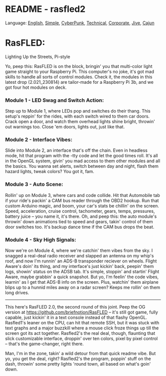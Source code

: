 # README - rasfled2

Language: [English](https://github.com/briefnotion/rasfled2/blob/main/README.md), [Simple](https://github.com/briefnotion/rasfled2/blob/main/README.simple.md), [CyberPunk](https://github.com/briefnotion/rasfled2/blob/main/README.cyberpunk.md), [Technical](https://github.com/briefnotion/rasfled2/blob/main/README.technical.md), [Corporate](https://github.com/briefnotion/rasfled2/blob/main/README.corporate%20language.md), [Jive](https://github.com/briefnotion/rasfled2/blob/main/README.jive.md), [Cajun](https://github.com/briefnotion/rasfled2/blob/main/README.cajun.md)

# RasFLED: 
Lighting Up the Streets, Pi-style

Yo, peep this: RasFLED is on the block, bringin' you that multi-color light game straight to your Raspberry Pi. This computer's no joke, it's got mad skills to handle all sorts of control modules. Check it, the modules in this latest drop (2.021_230814) are tailor-made for a Raspberry Pi 3b, and we got four hot modules on deck.

### Module 1 - LED Swag and Switch Action:
Step up to Module 1, where LEDs pop and switches do their thang. This setup's reppin' for the rides, with each switch wired to them car doors. Crack open a door, and watch them overhead lights shine bright, throwin' out warnings too. Close 'em doors, lights out, just like that.

### Module 2 - Interface Vibes:
Slide into Module 2, an interface that's off the chain. Even in headless mode, hit that program with the -tty code and let the good times roll. It's all in the OpenGL system, givin' you mad access to them other modules and all the basics. You wanna set alerts, switch between day and night, flash them hazard lights, tweak colors? You got it, fam.

### Module 3 - Auto Scene:
Rollin' up on Module 3, where cars and code collide. Hit that Automobile tab if your ride's packin' a CAM bus reader through the OBD2 hookup. Run that custom Arduino magic, and boom, your car's stats be chillin' on the screen. Speed, acceleration, cruise control, tachometer, gears, temps, pressures, battery juice – you name it, it's there. Oh, and peep this: the auto module's throwin' down animations tied to speed and gears, takin' control of them door switches too. It's backup dance time if the CAM bus drops the beat.

### Module 4 - Sky High Signals:
Now we're on Module 4, where we're catchin' them vibes from the sky. I snagged a real-deal radio receiver and slapped an antenna on my whip's roof, and now I'm runnin' an ADS-B transponder reciever on wheels. Flight Aware's doin' its thing, and my interface's just kickin' back, peepin' them logs, showin' status on the ADSB tab. It's simple, stoppin' and startin' Flight Aware, maybe grabbin' a quick snapshot. But yo, I'm feelin' the code vibes, learnin' as I get that ADS-B info on the screen. Plus, watchin' them airplane blips up to a hunnid miles away on a radar screen? Keeps me rollin' on them long drives.

***

This here's RasFLED 2.0, the second round of this joint. Peep the OG version at https://github.com/briefnotion/RasFLED – it's still got game, fully capable, just kickin' it in a text console instead of that flashy OpenGL. Rasfled1's leaner on the CPU, can hit that remote SSH, but it was stuck with text graphs and a major buzzkill where a mouse click froze things up till the screen got its act together. Rasfled2's the real deal, though, flaunting that slick customizable interface, droppin' over ten colors, pixel by pixel control – that's the game-changer, right there.

Man, I'm in the zone, takin' a wild detour from that quick readme vibe. But yo, you get the deal, right? Rasfled2's the program, poppin' stuff on the dash, throwin' some pretty lights 'round town, all based on what's goin' down.